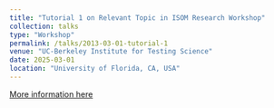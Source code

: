 ```yaml
---
title: "Tutorial 1 on Relevant Topic in ISOM Research Workshop"
collection: talks
type: "Workshop"
permalink: /talks/2013-03-01-tutorial-1
venue: "UC-Berkeley Institute for Testing Science"
date: 2025-03-01
location: "University of Florida, CA, USA"
---
```


[More information here](http://exampleurl.com)
